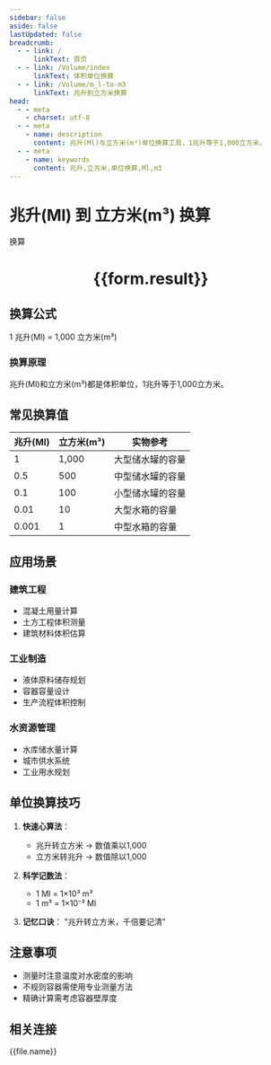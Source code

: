 ```yaml
---
sidebar: false
aside: false
lastUpdated: false
breadcrumb:
  - - link: /
      linkText: 首页
  - - link: /Volume/index
      linkText: 体积单位换算
  - - link: /Volume/m_l-to-m3
      linkText: 兆升到立方米换算
head:
  - - meta
    - charset: utf-8
  - - meta
    - name: description
      content: 兆升(Ml)与立方米(m³)单位换算工具，1兆升等于1,000立方米。
  - - meta
    - name: keywords
      content: 兆升,立方米,单位换算,Ml,m3
---
```


# 兆升(Ml) 到 立方米(m³) 换算

<script setup>
import { onMounted, reactive, inject ,ref  } from 'vue'
import { NButton,NForm ,NFormItem,NInput,NInputNumber,NSelect,NCard,useMessage ,NGrid ,NGi } from 'naive-ui'
import { defineClientComponent } from 'vitepress'
import { Volume } from '../../files';

const convert = inject('convert')
const formRef = ref(null);
const rules = {
  number:{
    required: true,
    type: 'number',
    trigger: "blur"
  }
}
const form = reactive({
  number:null,
  result:'',
  title:'兆升(Ml)到立方米(m³)换算'
})

const convertHandler = (e) => {
  e.preventDefault();
  formRef.value?.validate((errors)=>{
    if (!errors) {
      form.result = `${form.number} Ml = ${convert(form.number).from('Ml').to('m3')} m³`
    }
  })
}
</script>

<n-form size="large" :model="form" ref='formRef' :rules="rules">
  <n-form-item label="数值" path="number">
    <n-input-number size="large" style="width:100%" :min="0" v-model:value="form.number" placeholder="请输入兆升数值" />
  </n-form-item>
  <n-form-item>
    <n-button type="info" style="width:100%" @click="convertHandler">换算</n-button>
  </n-form-item>
</n-form>
<n-card embedded :bordered="false" hoverable>
  <div style="text-align:center">
    <h1>{{form.result}}</h1>
  </div>
</n-card>

## 换算公式
1 兆升(Ml) = 1,000 立方米(m³)

### 换算原理
兆升(Ml)和立方米(m³)都是体积单位，1兆升等于1,000立方米。

## 常见换算值
| 兆升(Ml) | 立方米(m³) | 实物参考                 |
|---------|-----------|--------------------------|
| 1       | 1,000     | 大型储水罐的容量          |
| 0.5     | 500       | 中型储水罐的容量          |
| 0.1     | 100       | 小型储水罐的容量          |
| 0.01    | 10        | 大型水箱的容量            |
| 0.001   | 1         | 中型水箱的容量            |

## 应用场景
### 建筑工程
- 混凝土用量计算
- 土方工程体积测量
- 建筑材料体积估算

### 工业制造
- 液体原料储存规划
- 容器容量设计
- 生产流程体积控制

### 水资源管理
- 水库储水量计算
- 城市供水系统
- 工业用水规划

## 单位换算技巧
1. **快速心算法**：
   - 兆升转立方米 → 数值乘以1,000
   - 立方米转兆升 → 数值除以1,000

2. **科学记数法**：
   - 1 Ml = 1×10³ m³
   - 1 m³ = 1×10⁻³ Ml

3. **记忆口诀**：
   "兆升转立方米，千倍要记清"

## 注意事项
- 测量时注意温度对水密度的影响
- 不规则容器需使用专业测量方法
- 精确计算需考虑容器壁厚度

## 相关连接
<n-grid x-gap="12" :cols="2">
  <n-gi v-for="(file, index) in Volume" :key="index">
    <n-button
      text
      tag="a"
      :href="file.path"
      type="info"
    >
      {{file.name}}
    </n-button>
  </n-gi>
</n-grid>